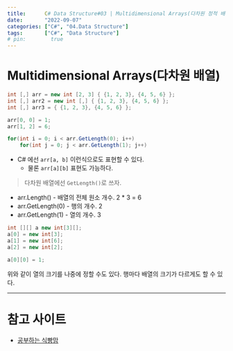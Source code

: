 ```yaml
---
title:      C# Data Structure#03 | Multidimensional Arrays(다차원 정적 배열)
date:       "2022-09-07"
categories: ["C#", "04.Data Structure"]
tags:       ["C#", "Data Structure"]
# pin:        true
---
```


# Multidimensional Arrays(다차원 배열)
```c#
int [,] arr = new int [2, 3] { {1, 2, 3}, {4, 5, 6} };
int [,] arr2 = new int [,] { {1, 2, 3}, {4, 5, 6} };
int [,] arr3 = { {1, 2, 3}, {4, 5, 6} };

arr[0, 0] = 1;
arr[1, 2] = 6;

for(int i = 0; i < arr.GetLength(0); i++)
    for(int j = 0; j < arr.GetLength(1); j++)
```

- C# 에선 ```arr[a, b]``` 이런식으로도 표현할 수 있다.
  - 물론 ```arr[a][b]``` 표현도 가능하다.

> 다차원 배열에선 ```GetLength()```로 쓰자.

- arr.Length() - 배열의 전체 원소 개수. 2 * 3 = 6
- arr.GetLength(0) - 행의 개수. 2
- arr.GetLength(1) - 열의 개수. 3

```c#
int [][] a new int[3][];
a[0] = new int[3];
a[1] = new int[6];
a[2] = new int[2];

a[0][0] = 1;
```

위와 같이 열의 크기를 나중에 정할 수도 있다. 행마다 배열의 크기가 다르게도 할 수 있다.

---

# 참고 사이트
- [공부하는 식빵맘](https://ansohxxn.github.io/c%20sharp/ch8-1/)